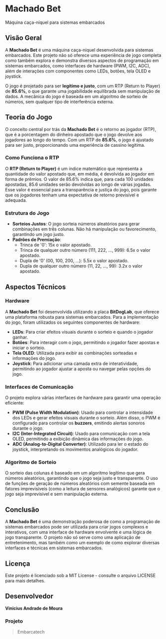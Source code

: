 # Machado Bet
Máquina caça-níquel para sistemas embarcados

## Visão Geral

A **Machado Bet** é uma máquina caça-níquel desenvolvida para sistemas embarcados. Este projeto não só oferece uma experiência de jogo completa como também explora e demonstra diversos aspectos de programação em sistemas embarcados, como interfaces de hardware (PWM, I2C, ADC), além de interações com componentes como LEDs, botões, tela OLED e joystick.

O jogo é projetado para ser **legítimo e justo**, com um RTP (Return to Player) de **85.6%**, o que garante uma jogabilidade equilibrada sem manipulação de dados. A mecânica do jogo é baseada em um algoritmo de sorteio de números, sem qualquer tipo de interferência externa.

## Teoria do Jogo

O conceito central por trás da **Machado Bet** é o retorno ao jogador (RTP), que é a porcentagem do dinheiro apostado que o jogo devolve aos jogadores ao longo do tempo. Com um RTP de **85.6%**, o jogo é ajustado para ser justo, proporcionando uma experiência de cassino legítima.

### Como Funciona o RTP

O **RTP (Return to Player)** é um índice matemático que representa a quantidade do valor apostado que, em média, é devolvida ao jogador em forma de prêmios. O valor de 85.6% indica que, para cada 100 unidades apostadas, 85.6 unidades serão devolvidas ao longo de várias jogadas. Esse valor é essencial para a transparência e justiça do jogo, pois garante que os jogadores tenham uma expectativa de retorno previsível e adequada.

### Estrutura do Jogo

- **Sorteios Justos**: O jogo sorteia números aleatórios para gerar combinações em três colunas. Não há manipulação ou favorecimento, garantindo um jogo justo.
- **Padrões de Premiação**:
    - Trinca de '0': 15x o valor apostado.
    - Trinca de qualquer outro número (111, 222, ..., 999): 6.5x o valor apostado.
    - Dupla de '0' (00, 100, 200, ...): 5.5x o valor apostado.
    - Dupla de qualquer outro número (11, 22, ..., 99): 3.2x o valor apostado.

## Aspectos Técnicos

### Hardware

A **Machado Bet** foi desenvolvida utilizando a placa **BitDogLab**, que oferece uma plataforma robusta para sistemas embarcados. Para a implementação do jogo, foram utilizados os seguintes componentes de hardware:

- **LEDs**: Para criar efeitos visuais durante o sorteio e quando o jogador ganhar.
- **Botões**: Para interagir com o jogo, permitindo o jogador fazer apostas e iniciar o sorteio.
- **Tela OLED**: Utilizada para exibir as combinações sorteadas e informações do jogo.
- **Joystick**: Para adicionar uma camada extra de interatividade, permitindo ao jogador ajustar a aposta ou navegar pelas opções do jogo.

### Interfaces de Comunicação

O projeto explora várias interfaces de hardware para garantir uma operação eficiente:

- **PWM (Pulse Width Modulation)**: Usado para controlar a intensidade dos LEDs e gerar efeitos visuais durante o sorteio. Além disso, o PWM é configurado para controlar os **buzzers**, emitindo alertas sonoros durante o jogo.
- **I2C (Inter-Integrated Circuit)**: Usado para comunicação com a tela OLED, permitindo a exibição dinâmica das informações do jogo.
- **ADC (Analog-to-Digital Converter)**: Utilizado para ler o estado do joystick, interpretando os movimentos analógicos do jogador.

### Algoritmo de Sorteio

O sorteio das colunas é baseado em um algoritmo legítimo que gera números aleatórios, garantindo que o jogo seja justo e transparente. O uso de funções de geração de números aleatórios com semente baseada em fatores imprevisíveis (como a leitura de sensores analógicos) garante que o jogo seja imprevisível e sem manipulação externa.

## Conclusão

A **Machado Bet** é uma demonstração poderosa de como a programação de sistemas embarcados pode ser utilizada para criar jogos complexos e interativos, com uma interface de hardware envolvente e uma lógica de jogo transparente. O projeto não só serve como uma aplicação de entretenimento, mas também como um exemplo de como explorar diversas interfaces e técnicas em sistemas embarcados.

## Licença

Este projeto é licenciado sob a MIT License - consulte o arquivo LICENSE para mais detalhes.

## Desenvolvedor
**Vinicius Andrade de Moura**

### Projeto
> Embarcatech
